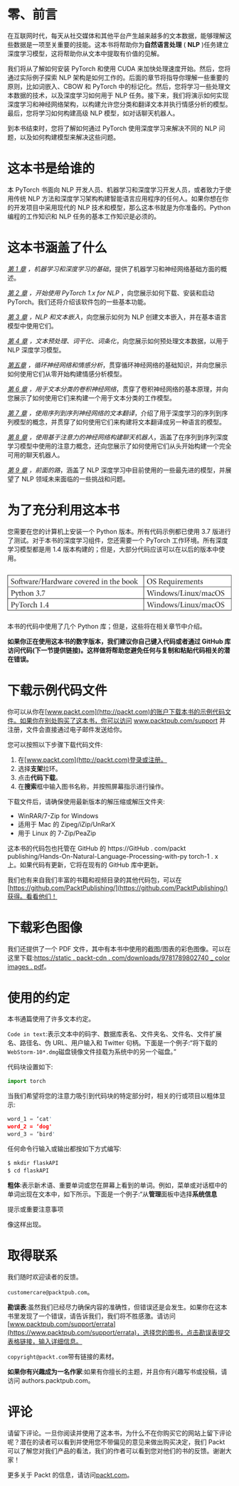 

# 零、前言

在互联网时代，每天从社交媒体和其他平台产生越来越多的文本数据，能够理解这些数据是一项至关重要的技能。这本书将帮助你为**自然语言处理** ( **NLP** )任务建立深度学习模型，这将帮助你从文本中提取有价值的见解。

我们将从了解如何安装 PyTorch 和使用 CUDA 来加快处理速度开始。然后，您将通过实际例子探索 NLP 架构是如何工作的。后面的章节将指导你理解一些重要的原则，比如词嵌入、CBOW 和 PyTorch 中的标记化。然后，您将学习一些处理文本数据的技术，以及深度学习如何用于 NLP 任务。接下来，我们将演示如何实现深度学习和神经网络架构，以构建允许您分类和翻译文本并执行情感分析的模型。最后，您将学习如何构建高级 NLP 模型，如对话聊天机器人。

到本书结束时，您将了解如何通过 PyTorch 使用深度学习来解决不同的 NLP 问题，以及如何构建模型来解决这些问题。

# 这本书是给谁的

本 PyTorch 书面向 NLP 开发人员、机器学习和深度学习开发人员，或者致力于使用传统 NLP 方法和深度学习架构构建智能语言应用程序的任何人。如果你想在你的开发项目中采用现代的 NLP 技术和模型，那么这本书就是为你准备的。Python 编程的工作知识和 NLP 任务的基本工作知识是必须的。

# 这本书涵盖了什么

[*第 1 章*](B12365_01_Final_JC_ePub.xhtml#_idTextAnchor015) *，机器学习和深度学习的基础*，提供了机器学习和神经网络基础方面的概述。

[*第 2 章*](B12365_02_FInal_JC_ePub.xhtml#_idTextAnchor029) *，开始使用 PyTorch 1.x for NLP* ，向您展示如何下载、安装和启动 PyTorch。我们还将介绍该软件包的一些基本功能。

[*第 3 章*](B12365_03_Final_JC_ePub.xhtml#_idTextAnchor051) *，NLP 和文本嵌入*，向您展示如何为 NLP 创建文本嵌入，并在基本语言模型中使用它们。

[*第 4 章*](B12365_04_Final_JC_ePub.xhtml#_idTextAnchor070) *，文本预处理、词干化、词条化*，向您展示如何预处理文本数据，以用于 NLP 深度学习模型。

[*第五章*](B12365_05_Final_JC_ePub.xhtml#_idTextAnchor092) *，循环神经网络和情感分析*，贯穿循环神经网络的基础知识，并向您展示如何使用它们从零开始构建情感分析模型。

[*第 6 章*](B12365_06_Final_JC_ePub.xhtml#_idTextAnchor112) *，用于文本分类的卷积神经网络*，贯穿了卷积神经网络的基本原理，并向您展示了如何使用它们来构建一个用于文本分类的工作模型。

[*第 7 章*](B12365_07_Final_JC_ePub.xhtml#_idTextAnchor124) *，使用序列到序列神经网络的文本翻译*，介绍了用于深度学习的序列到序列模型的概念，并贯穿了如何使用它们来构建将文本翻译成另一种语言的模型。

[*第 8 章*](B12365_08_Final_JC_ePub.xhtml#_idTextAnchor139) *，使用基于注意力的神经网络构建聊天机器人*，涵盖了在序列到序列深度学习模型中使用的注意力概念，还向您展示了如何使用它们从头开始构建一个完全可用的聊天机器人。

[*第 9 章*](B12365_09_Final_JC_ePub.xhtml#_idTextAnchor156) *，前面的路*，涵盖了 NLP 深度学习中目前使用的一些最先进的模型，并展望了 NLP 领域未来面临的一些挑战和问题。

# 为了充分利用这本书

您需要在您的计算机上安装一个 Python 版本。所有代码示例都已使用 3.7 版进行了测试。对于本书的深度学习组件，您还需要一个 PyTorch 工作环境。所有深度学习模型都是用 1.4 版本构建的；但是，大部分代码应该可以在以后的版本中使用。

![](img/B12365_Preface_01.jpg)

本书的代码中使用了几个 Python 库；但是，这些将在相关章节中介绍。

**如果你正在使用这本书的数字版本，我们建议你自己键入代码或者通过 GitHub 库访问代码(下一节提供链接)。这样做将帮助您避免任何与复制和粘贴代码相关的潜在错误。**

# 下载示例代码文件

你可以从你在[www.packt.com](http://packt.com)的账户下载本书的示例代码文件。如果你在别处购买了这本书，你可以访问 www.packtpub.com/support 并注册，文件会直接通过电子邮件发送给你。

您可以按照以下步骤下载代码文件:

1.  在[www.packt.com](http://packt.com)登录或注册。
2.  选择**支架**拉环。
3.  点击**代码下载**。
4.  在**搜索**框中输入图书名称，并按照屏幕指示进行操作。

下载文件后，请确保使用最新版本的解压缩或解压文件夹:

*   WinRAR/7-Zip for Windows
*   适用于 Mac 的 Zipeg/iZip/UnRarX
*   用于 Linux 的 7-Zip/PeaZip

这本书的代码包也托管在 GitHub 的 https://GitHub . com/packt publishing/Hands-On-Natural-Language-Processing-with-py torch-1 . x 上。如果代码有更新，它将在现有的 GitHub 库中更新。

我们也有来自我们丰富的书籍和视频目录的其他代码包，可以在[https://github.com/PacktPublishing/](https://github.com/PacktPublishing/)获得。看看他们！

# 下载彩色图像

我们还提供了一个 PDF 文件，其中有本书中使用的截图/图表的彩色图像。可以在这里下载:[https://static . packt-cdn . com/downloads/9781789802740 _ color images . pdf](https://static.packt-cdn.com/downloads/9781789802740_ColorImages.pdf)。

# 使用的约定

本书通篇使用了许多文本约定。

`Code in text`:表示文本中的码字、数据库表名、文件夹名、文件名、文件扩展名、路径名、伪 URL、用户输入和 Twitter 句柄。下面是一个例子:“将下载的`WebStorm-10*.dmg`磁盘镜像文件挂载为系统中的另一个磁盘。”

代码块设置如下:

```py
import torch
```

当我们希望将您的注意力吸引到代码块的特定部分时，相关的行或项目以粗体显示:

```py
word_1 = ‘cat'
word_2 = ‘dog'
word_3 = ‘bird'
```

任何命令行输入或输出都按如下方式编写:

```py
$ mkdir flaskAPI
$ cd flaskAPI
```

**粗体**:表示新术语、重要单词或您在屏幕上看到的单词。例如，菜单或对话框中的单词出现在文本中，如下所示。下面是一个例子:“从**管理**面板中选择**系统信息**

提示或重要注意事项

像这样出现。

# 取得联系

我们随时欢迎读者的反馈。

`customercare@packtpub.com`。

**勘误表**:虽然我们已经尽力确保内容的准确性，但错误还是会发生。如果你在这本书里发现了一个错误，请告诉我们，我们将不胜感激。请访问[www.packtpub.com/support/errata](https://www.packtpub.com/support/errata)，选择您的图书，点击勘误表提交表格链接，输入详细信息。

`copyright@packt.com`带有链接的素材。

**如果你有兴趣成为一名作家**:如果有你擅长的主题，并且你有兴趣写书或投稿，请访问 authors.packtpub.com。

# 评论

请留下评论。一旦你阅读并使用了这本书，为什么不在你购买它的网站上留下评论呢？潜在的读者可以看到并使用您不带偏见的意见来做出购买决定，我们 Packt 可以了解您对我们产品的看法，我们的作者可以看到您对他们的书的反馈。谢谢大家！

更多关于 Packt 的信息，请访问[packt.com](http://packt.com)。